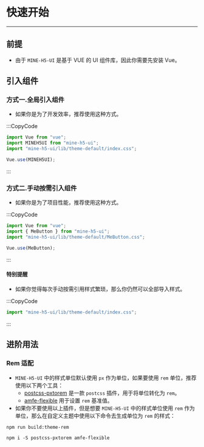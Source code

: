 # 快速开始

---

## 前提

- 由于 `MINE-H5-UI` 是基于 VUE 的 UI 组件库，因此你需要先安装 Vue。

## 引入组件

### 方式一.全局引入组件

- 如果你是为了开发效率，推荐使用这种方式。

:::CopyCode

```JavaScript
import Vue from "vue";
import MINEH5UI from "mine-h5-ui";
import "mine-h5-ui/lib/theme-default/index.css";

Vue.use(MINEH5UI);
```

:::

### 方式二.手动按需引入组件

- 如果你是为了项目性能，推荐使用这种方式。

:::CopyCode

```JavaScript
import Vue from "vue";
import { MeButton } from "mine-h5-ui";
import "mine-h5-ui/lib/theme-default/MeButton.css";

Vue.use(MeButton);
```

:::

#### 特别提醒

- 如果你觉得每次手动按需引用样式繁琐，那么你仍然可以全部导入样式。

:::CopyCode

```JavaScript
import "mine-h5-ui/lib/theme-default/index.css";
```

:::

## 进阶用法

### Rem 适配

- `MINE-H5-UI` 中的样式单位默认使用 `px` 作为单位，如果要使用 `rem` 单位，推荐使用以下两个工具：
  - [postcss-pxtorem](https://github.com/cuth/postcss-pxtorem) 是一款 `postcss` 插件，用于将单位转化为 `rem`。
  - [amfe-flexible](https://github.com/amfe/lib-flexible) 用于设置 `rem` 基准值。
- 如果你不要使用以上插件，但是想要 `MINE-H5-UI` 中的样式单位使用 `rem` 作为单位，那么在自定义主题中使用以下命令去生成单位为 `rem` 的样式：

```Basic
npm run build:theme-rem
```

```Basic
npm i -S postcss-pxtorem amfe-flexible
```
